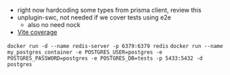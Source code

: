 - right now hardcoding some types from prisma client, review this
- unplugin-swc, not needed if we cover tests using e2e
  - also no need nock
- [Vite coverage](https://vitest.dev/guide/coverage)

`docker run -d --name redis-server -p 6379:6379 redis`
`docker run --name my_postgres_container -e POSTGRES_USER=postgres -e POSTGRES_PASSWORD=postgres -e POSTGRES_DB=tests -p 5433:5432 -d postgres`
